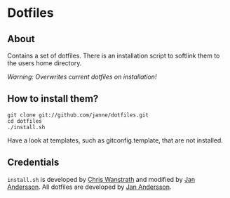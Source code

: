 Dotfiles
========

About
-----

Contains a set of dotfiles. There is an installation script to softlink them to the users home directory.

*Warning: Overwrites current dotfiles on installation!*

How to install them?
--------------------

    git clone git://github.com/janne/dotfiles.git
    cd dotfiles
    ./install.sh

Have a look at templates, such as gitconfig.template, that are not installed.

Credentials
-----------

`install.sh` is developed by [Chris Wanstrath](http://ozmm.org/) and modified by [Jan Andersson](http://www.github.com/janne/). All dotfiles are developed by [Jan Andersson](http://www.github.com/janne/).
